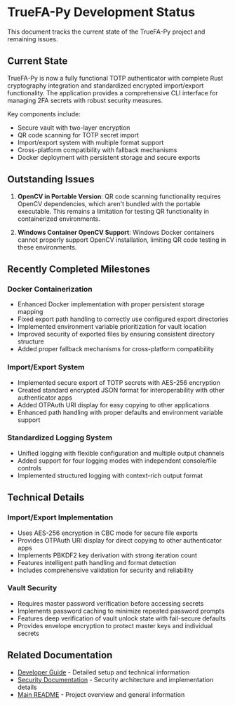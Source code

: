 # TrueFA-Py Development Status

This document tracks the current state of the TrueFA-Py project and remaining issues.

## Current State

TrueFA-Py is now a fully functional TOTP authenticator with complete Rust cryptography integration and standardized encrypted import/export functionality. The application provides a comprehensive CLI interface for managing 2FA secrets with robust security measures.

Key components include:
- Secure vault with two-layer encryption
- QR code scanning for TOTP secret import
- Import/export system with multiple format support
- Cross-platform compatibility with fallback mechanisms
- Docker deployment with persistent storage and secure exports

## Outstanding Issues

1. **OpenCV in Portable Version**: QR code scanning functionality requires OpenCV dependencies, which aren't bundled with the portable executable. This remains a limitation for testing QR functionality in containerized environments.

2. **Windows Container OpenCV Support**: Windows Docker containers cannot properly support OpenCV installation, limiting QR code testing in these environments.

## Recently Completed Milestones

### Docker Containerization
- Enhanced Docker implementation with proper persistent storage mapping
- Fixed export path handling to correctly use configured export directories
- Implemented environment variable prioritization for vault location
- Improved security of exported files by ensuring consistent directory structure 
- Added proper fallback mechanisms for cross-platform compatibility

### Import/Export System
- Implemented secure export of TOTP secrets with AES-256 encryption
- Created standard encrypted JSON format for interoperability with other authenticator apps
- Added OTPAuth URI display for easy copying to other applications
- Enhanced path handling with proper defaults and environment variable support

### Standardized Logging System
- Unified logging with flexible configuration and multiple output channels
- Added support for four logging modes with independent console/file controls
- Implemented structured logging with context-rich output format

## Technical Details

### Import/Export Implementation
- Uses AES-256 encryption in CBC mode for secure file exports
- Provides OTPAuth URI display for direct copying to other authenticator apps
- Implements PBKDF2 key derivation with strong iteration count
- Features intelligent path handling and format detection
- Includes comprehensive validation for security and reliability

### Vault Security
- Requires master password verification before accessing secrets
- Implements password caching to minimize repeated password prompts
- Features deep verification of vault unlock state with fail-secure defaults
- Provides envelope encryption to protect master keys and individual secrets

## Related Documentation

- [Developer Guide](DEVELOPER_GUIDE.md) - Detailed setup and technical information
- [Security Documentation](SECURITY.md) - Security architecture and implementation details
- [Main README](../README.md) - Project overview and general information
